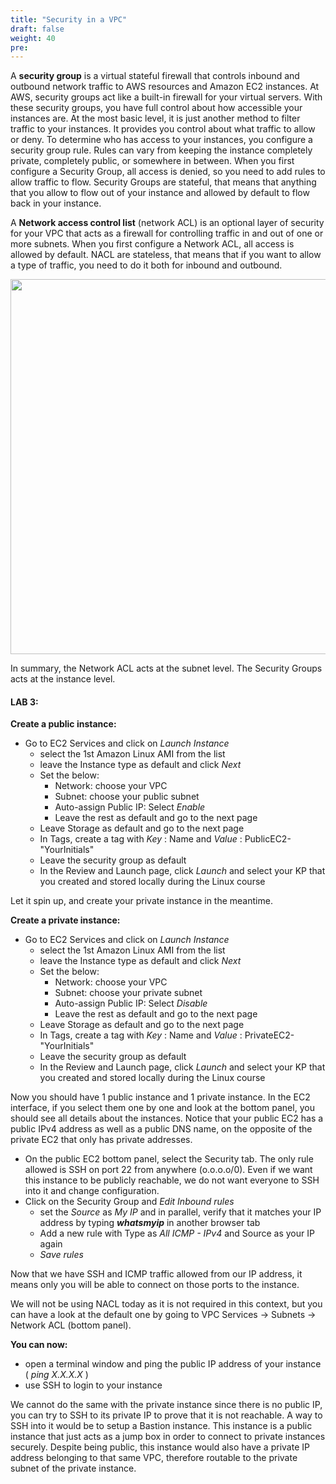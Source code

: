 ```yaml
---
title: "Security in a VPC"
draft: false
weight: 40
pre: 
---
```



A **security group** is a virtual stateful firewall that controls inbound and outbound network traffic to AWS resources and Amazon EC2 instances. At AWS, security groups act like a built-in firewall for your virtual servers. With these security groups, you have full control about how accessible your instances are.
At the most basic level, it is just another method to filter traffic to your instances. It provides you control about what traffic to allow or deny. To determine who has access to your instances, you configure a security group rule. Rules can vary from keeping the instance completely private, completely public, or somewhere in between.
When you first configure a Security Group, all access is denied, so you need to add rules to allow traffic to flow. 
Security Groups are stateful, that means that anything that you allow to flow out of your instance and allowed by default to flow back in your instance. 

A **Network access control list** (network ACL) is an optional layer of security for your VPC that acts as a firewall for controlling traffic in and out of one or more subnets.
When you first configure a Network ACL, all access is allowed by default.
NACL are stateless, that means that if you want to allow a type of traffic, you need to do it both for inbound and outbound.

<img src='../images/sg_nacl.png' width='600px'>


In summary, the Network ACL acts at the subnet level. The Security Groups acts at the instance level.


<h4>LAB 3:</h4>

**Create a public instance:**

- Go to EC2 Services and click on *Launch Instance*
    + select the 1st Amazon Linux AMI from the list
    + leave the Instance type as default and click *Next*
    + Set the below:
        * Network: choose your VPC
        * Subnet: choose your public subnet
        * Auto-assign Public IP: Select *Enable*
        * Leave the rest as default and go to the next page
    + Leave Storage as default and go to the next page
    + In Tags, create a tag with *Key* : Name and *Value* : PublicEC2-"YourInitials"
    + Leave the security group as default
    + In the Review and Launch page, click *Launch* and select your KP that you created and stored locally during the Linux course

Let it spin up, and create your private instance in the meantime.

**Create a private instance:**

- Go to EC2 Services and click on *Launch Instance*
    + select the 1st Amazon Linux AMI from the list
    + leave the Instance type as default and click *Next*
    + Set the below:
        * Network: choose your VPC
        * Subnet: choose your private subnet
        * Auto-assign Public IP: Select *Disable*
        * Leave the rest as default and go to the next page
    + Leave Storage as default and go to the next page
    + In Tags, create a tag with *Key* : Name and *Value* : PrivateEC2-"YourInitials"
    + Leave the security group as default
    + In the Review and Launch page, click *Launch* and select your KP that you created and stored locally during the Linux course

Now you should have 1 public instance and 1 private instance. In the EC2 interface, if you select them one by one and look at the bottom panel, you should see all details about the instances.
Notice that your public EC2 has a public IPv4 address as well as a public DNS name, on the opposite of the private EC2 that only has private addresses.


- On the public EC2 bottom panel, select the Security tab. The only rule allowed is SSH on port 22 from anywhere (o.o.o.o/0). Even if we want this instance to be publicly reachable, we do not want everyone to SSH into it and change configuration.
- Click on the Security Group and *Edit Inbound rules*
    + set the *Source* as *My IP* and in parallel, verify that it matches your IP address by typing ***whatsmyip*** in another browser tab
    + Add a new rule with Type as *All ICMP - IPv4* and Source as your IP again
    + *Save rules*

Now that we have SSH and ICMP traffic allowed from our IP address, it means only you will be able to connect on those ports to the instance.

We will not be using NACL today as it is not required in this context, but you can have a look at the default one by going to VPC Services -> Subnets -> Network ACL (bottom panel).


**You can now:**
- open a terminal window and ping the public IP address of your instance ( *ping X.X.X.X* )
- use SSH to login to your instance


We cannot do the same with the private instance since there is no public IP, you can try to SSH to its private IP to prove that it is not reachable.
A way to SSH into it would be to setup a Bastion instance. This instance is a public instance that just acts as a jump box in order to connect to private instances securely. Despite being public, this instance would also have a private IP address belonging to that same VPC, therefore routable to the private subnet of the private instance.

